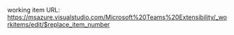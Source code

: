 working item URL: https://msazure.visualstudio.com/Microsoft%20Teams%20Extensibility/_workitems/edit/$replace_item_number

